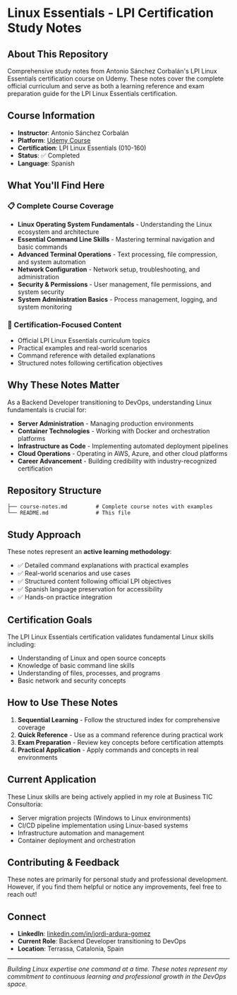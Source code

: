 # Linux Essentials - LPI Certification Study Notes

## About This Repository

Comprehensive study notes from Antonio Sánchez Corbalán's LPI Linux Essentials certification course on Udemy. These notes cover the complete official curriculum and serve as both a learning reference and exam preparation guide for the LPI Linux Essentials certification.

## Course Information

- **Instructor**: Antonio Sánchez Corbalán
- **Platform**: [Udemy Course](https://www.udemy.com/course/certificacion-lpi-linux-essentials-temario-oficial-examen/)
- **Certification**: LPI Linux Essentials (010-160)
- **Status**: ✅ Completed
- **Language**: Spanish

## What You'll Find Here

### 📋 Complete Course Coverage

- **Linux Operating System Fundamentals** - Understanding the Linux ecosystem and architecture
- **Essential Command Line Skills** - Mastering terminal navigation and basic commands
- **Advanced Terminal Operations** - Text processing, file compression, and system automation
- **Network Configuration** - Network setup, troubleshooting, and administration
- **Security & Permissions** - User management, file permissions, and system security
- **System Administration Basics** - Process management, logging, and system monitoring

### 🎯 Certification-Focused Content

- Official LPI Linux Essentials curriculum topics
- Practical examples and real-world scenarios
- Command reference with detailed explanations
- Structured notes following certification objectives

## Why These Notes Matter

As a Backend Developer transitioning to DevOps, understanding Linux fundamentals is crucial for:

- **Server Administration** - Managing production environments
- **Container Technologies** - Working with Docker and orchestration platforms
- **Infrastructure as Code** - Implementing automated deployment pipelines
- **Cloud Operations** - Operating in AWS, Azure, and other cloud platforms
- **Career Advancement** - Building credibility with industry-recognized certification

## Repository Structure

``` text
├── course-notes.md         # Complete course notes with examples
└── README.md               # This file
```

## Study Approach

These notes represent an **active learning methodology**:

- ✅ Detailed command explanations with practical examples
- ✅ Real-world scenarios and use cases
- ✅ Structured content following official LPI objectives
- ✅ Spanish language preservation for accessibility
- ✅ Hands-on practice integration

## Certification Goals

The LPI Linux Essentials certification validates fundamental Linux skills including:

- Understanding of Linux and open source concepts
- Knowledge of basic command line skills
- Understanding of files, processes, and programs
- Basic network and security concepts

## How to Use These Notes

1. **Sequential Learning** - Follow the structured index for comprehensive coverage
2. **Quick Reference** - Use as a command reference during practical work
3. **Exam Preparation** - Review key concepts before certification attempts
4. **Practical Application** - Apply commands and concepts in real environments

## Current Application

These Linux skills are being actively applied in my role at Business TIC Consultoria:

- Server migration projects (Windows to Linux environments)
- CI/CD pipeline implementation using Linux-based systems
- Infrastructure automation and management
- Container deployment and orchestration

## Contributing & Feedback

These notes are primarily for personal study and professional development. However, if you find them helpful or notice any improvements, feel free to reach out!

## Connect

- **LinkedIn**: [linkedin.com/in/jordi-ardura-gomez](https://www.linkedin.com/in/jordi-ardura-gomez/)
- **Current Role**: Backend Developer transitioning to DevOps
- **Location**: Terrassa, Catalonia, Spain

---

*Building Linux expertise one command at a time. These notes represent my commitment to continuous learning and professional growth in the DevOps space.*

